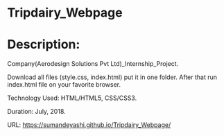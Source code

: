 # Tripdairy_Webpage
# Description:

Company(Aerodesign Solutions Pvt Ltd)_Internship_Project.

Download all files (style.css, index.html) put it in one folder.
After that run index.html file on your favorite browser. 

Technology Used: HTML/HTML5, CSS/CSS3. 

Duration: July, 2018.

URL: https://sumandeyashi.github.io/Tripdairy_Webpage/
